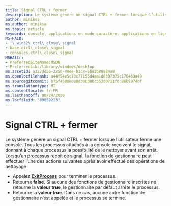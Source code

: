 ```yaml
---
title: Signal CTRL + fermer
description: Le système génère un signal CTRL + fermer lorsque l’utilisateur ferme une console.
author: miniksa
ms.author: miniksa
ms.topic: article
keywords: console, applications en mode caractère, applications en ligne de commande, applications Terminal Server, API de console
MS-HAID:
- '\_win32\_ctrl\_close\_signal'
- base.ctrl\_close\_signal
- consoles.ctrl\_close\_signal
MSHAttr:
- PreferredSiteName:MSDN
- PreferredLib:/library/windows/desktop
ms.assetid: a327dd55-3250-40ee-b1c4-6ba3b80984a8
ms.openlocfilehash: a44f54e5c73c77155d4aa1d8307375c176463a49
ms.sourcegitcommit: b75f4688e080d300b80c552d0711fdd86b9974bf
ms.translationtype: MT
ms.contentlocale: fr-FR
ms.lasthandoff: 08/24/2020
ms.locfileid: "89059213"
---
```

# <a name="ctrlclose-signal"></a>Signal CTRL + fermer


Le système génère un signal CTRL + fermer lorsque l’utilisateur ferme une console. Tous les processus attachés à la console reçoivent le signal, donnant à chaque processus la possibilité de le nettoyer avant son arrêt. Lorsqu’un processus reçoit ce signal, la fonction de gestionnaire peut effectuer l’une des actions suivantes après avoir effectué des opérations de nettoyage :

- Appelez [**ExitProcess**](https://msdn.microsoft.com/library/windows/desktop/ms682658) pour terminer le processus.
- Retourne **false**. Si aucune des fonctions de gestionnaire inscrites ne retourne la **valeur true**, le gestionnaire par défaut arrête le processus.
- Retourne la **valeur true**. Dans ce cas, aucune autre fonction de gestionnaire n’est appelée et le processus se termine.

 

 




